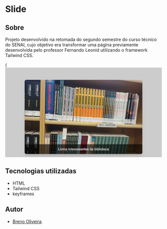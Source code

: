 # Slide

## Sobre
Projeto desenvolvido na retomada do segundo semestre do curso técnico do SENAI, cujo objetivo era transformar uma página previamente desenvolvida pelo professor Fernando Leonid utilizando o framework Tailwind CSS.


(![alt text](image.png)

## Tecnologias utilizadas
- HTML
- Tailwind CSS
- keyframes

## Autor
- [Breno Oliveira](https://www.linkedin.com/in/breno-oliveira-assis-reis-203010351/).



